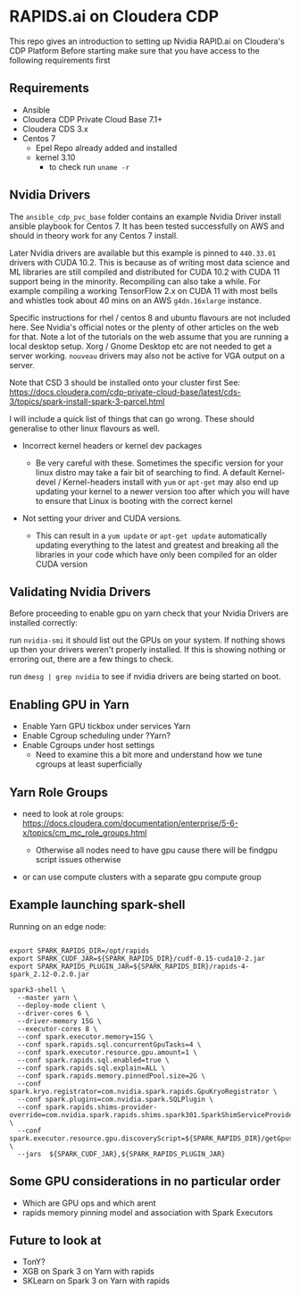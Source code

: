 # RAPIDS.ai on Cloudera CDP

This repo gives an introduction to setting up Nvidia RAPID.ai on Cloudera's CDP Platform
Before starting make sure that you have access to the following requirements first

## Requirements

- Ansible
- Cloudera CDP Private Cloud Base 7.1+
- Cloudera CDS 3.x
- Centos 7
  - Epel Repo already added and installed
  - kernel 3.10
    - to check run `uname -r`

## Nvidia Drivers

The `ansible_cdp_pvc_base` folder contains an example Nvidia Driver install ansible playbook for Centos 7.
It has been tested successfully on AWS and should in theory work for any Centos 7 install.

Later Nvidia drivers are available but this example is pinned to `440.33.01` drivers with CUDA 10.2. This is because as of writing most data science and ML libraries are still compiled and distributed for CUDA 10.2 with CUDA 11 support being in the minority. Recompiling can also take a while. For example compiling a working TensorFlow 2.x on CUDA 11 with most bells and whistles took about 40 mins on an AWS `g4dn.16xlarge` instance.

Specific instructions for rhel / centos 8 and ubuntu flavours are not included here. See Nvidia's official notes or the plenty of other articles on the web for that. Note a lot of the tutorials on the web assume that you are running a local desktop setup. Xorg / Gnome Desktop etc are not needed to get a server working. `nouveau` drivers may also not be active for VGA output on a server.

Note that CSD 3 should be installed onto your cluster first
See: https://docs.cloudera.com/cdp-private-cloud-base/latest/cds-3/topics/spark-install-spark-3-parcel.html

I will include a quick list of things that can go wrong. These should generalise to other linux flavours as well.

* Incorrect kernel headers or kernel dev packages
  - Be very careful with these. Sometimes the specific version for your linux distro may take a fair bit of searching to find. A default Kernel-devel / Kernel-headers install with `yum` or `apt-get` may also end up updating your kernel to a newer version too after which you will have to ensure that Linux is booting with the correct kernel

* Not setting your driver and CUDA versions.
  - This can result in a `yum update` or `apt-get update` automatically updating everything to the latest and greatest and breaking all the libraries in your code which have only been compiled for an older CUDA version

## Validating Nvidia Drivers

Before proceeding to enable gpu on yarn check that your Nvidia Drivers are installed correctly:

run `nvidia-smi` it should list out the GPUs on your system. If nothing shows up then your drivers weren't properly installed. If this is showing nothing or erroring out, there are a few things to check.

run `dmesg | grep nvidia` to see if nvidia drivers are being started on boot. 

## Enabling GPU in Yarn

- Enable Yarn GPU tickbox under services Yarn
- Enable Cgroup scheduling under ?Yarn?
- Enable Cgroups under host settings
  - Need to examine this a bit more and understand how we tune cgroups at least superficially

## Yarn Role Groups


- need to look at role groups: https://docs.cloudera.com/documentation/enterprise/5-6-x/topics/cm_mc_role_groups.html
  - Otherwise all nodes need to have gpu cause there will be findgpu script issues otherwise

- or can use compute clusters with a separate gpu compute group

## Example launching spark-shell

Running on an edge node:

```{bash}

export SPARK_RAPIDS_DIR=/opt/rapids
export SPARK_CUDF_JAR=${SPARK_RAPIDS_DIR}/cudf-0.15-cuda10-2.jar
export SPARK_RAPIDS_PLUGIN_JAR=${SPARK_RAPIDS_DIR}/rapids-4-spark_2.12-0.2.0.jar

spark3-shell \
  --master yarn \
  --deploy-mode client \
  --driver-cores 6 \
  --driver-memory 15G \
  --executor-cores 8 \
  --conf spark.executor.memory=15G \
  --conf spark.rapids.sql.concurrentGpuTasks=4 \
  --conf spark.executor.resource.gpu.amount=1 \
  --conf spark.rapids.sql.enabled=true \
  --conf spark.rapids.sql.explain=ALL \
  --conf spark.rapids.memory.pinnedPool.size=2G \
  --conf spark.kryo.registrator=com.nvidia.spark.rapids.GpuKryoRegistrator \
  --conf spark.plugins=com.nvidia.spark.SQLPlugin \
  --conf spark.rapids.shims-provider-override=com.nvidia.spark.rapids.shims.spark301.SparkShimServiceProvider \
  --conf spark.executor.resource.gpu.discoveryScript=${SPARK_RAPIDS_DIR}/getGpusResources.sh \
  --jars  ${SPARK_CUDF_JAR},${SPARK_RAPIDS_PLUGIN_JAR}

```

## Some GPU considerations in no particular order

- Which are GPU ops and which arent
- rapids memory pinning model and association with Spark Executors

## Future to look at

- TonY?
- XGB on Spark 3 on Yarn with rapids
- SKLearn on Spark 3 on Yarn with rapids